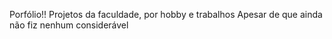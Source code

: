 Porfólio!!
Projetos da faculdade, por hobby e trabalhos
Apesar de que ainda não fiz nenhum considerável 
